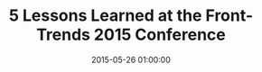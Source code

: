 ---
title:      5 Lessons Learned at the Front-Trends 2015 Conference
date:       2015-05-26 01:00:00
summary:    This month I’ve attended the Front-Trends conference, an annual event gathering front-end professionals, mobile devs and UI/UX designers from all over the world. The event was held in Warsaw (the venue was again the Fabryka Trzciny art center) on 6-8 May. During these three days we had an opportunity to hear many inspirational talks, meet technology experts and share our experience with a great amount of other developers attending the conference.
categories: frontend conference
image: /img/fronttrends.jpg
external_page: http://10clouds.com
external_page_name: 10Clouds
external_page_link: http://10clouds.com/blog/5-lessons-learned-at-the-front-trends-2015-conference/
---